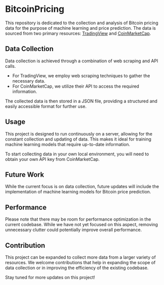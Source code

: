 # BitcoinPricing

This repository is dedicated to the collection and analysis of Bitcoin pricing data for the purpose of machine learning and price prediction. The data is sourced from two primary resources: [TradingView](https://www.tradingview.com/) and [CoinMarketCap](https://coinmarketcap.com/).

## Data Collection

Data collection is achieved through a combination of web scraping and API calls. 

- For TradingView, we employ web scraping techniques to gather the necessary data.
- For CoinMarketCap, we utilize their API to access the required information.

The collected data is then stored in a JSON file, providing a structured and easily accessible format for further use.

## Usage

This project is designed to run continuously on a server, allowing for the constant collection and updating of data. This makes it ideal for training machine learning models that require up-to-date information.

To start collecting data in your own local environment, you will need to obtain your own API key from CoinMarketCap.

## Future Work

While the current focus is on data collection, future updates will include the implementation of machine learning models for Bitcoin price prediction. 

## Performance

Please note that there may be room for performance optimization in the current codebase. While we have not yet focused on this aspect, removing unnecessary clutter could potentially improve overall performance.

## Contribution

This project can be expanded to collect more data from a larger variety of resources. We welcome contributions that help in expanding the scope of data collection or in improving the efficiency of the existing codebase.

Stay tuned for more updates on this project!